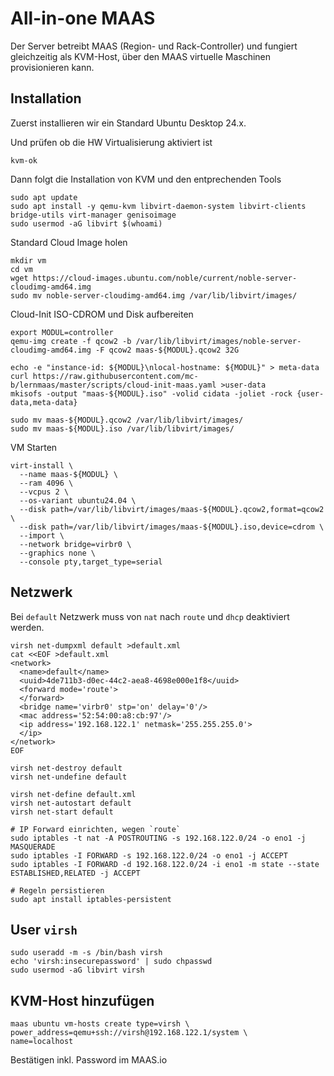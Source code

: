 All-in-one MAAS
===============

Der Server betreibt MAAS (Region- und Rack-Controller) und fungiert gleichzeitig als KVM-Host, über den MAAS virtuelle Maschinen provisionieren kann.

Installation
------------

Zuerst installieren wir ein Standard Ubuntu Desktop 24.x.

Und prüfen ob die HW Virtualisierung aktiviert ist

    kvm-ok

Dann folgt die Installation von KVM und den entprechenden Tools

    sudo apt update
    sudo apt install -y qemu-kvm libvirt-daemon-system libvirt-clients bridge-utils virt-manager genisoimage
    sudo usermod -aG libvirt $(whoami)

Standard Cloud Image holen

    mkdir vm
    cd vm
    wget https://cloud-images.ubuntu.com/noble/current/noble-server-cloudimg-amd64.img
    sudo mv noble-server-cloudimg-amd64.img /var/lib/libvirt/images/
    
Cloud-Init ISO-CDROM und Disk aufbereiten     

    export MODUL=controller
    qemu-img create -f qcow2 -b /var/lib/libvirt/images/noble-server-cloudimg-amd64.img -F qcow2 maas-${MODUL}.qcow2 32G    

    echo -e "instance-id: ${MODUL}\nlocal-hostname: ${MODUL}" > meta-data
    curl https://raw.githubusercontent.com/mc-b/lernmaas/master/scripts/cloud-init-maas.yaml >user-data
    mkisofs -output "maas-${MODUL}.iso" -volid cidata -joliet -rock {user-data,meta-data}
    
    sudo mv maas-${MODUL}.qcow2 /var/lib/libvirt/images/
    sudo mv maas-${MODUL}.iso /var/lib/libvirt/images/

VM Starten

    virt-install \
      --name maas-${MODUL} \
      --ram 4096 \
      --vcpus 2 \
      --os-variant ubuntu24.04 \
      --disk path=/var/lib/libvirt/images/maas-${MODUL}.qcow2,format=qcow2 \
      --disk path=/var/lib/libvirt/images/maas-${MODUL}.iso,device=cdrom \
      --import \
      --network bridge=virbr0 \
      --graphics none \
      --console pty,target_type=serial
      
Netzwerk
--------

Bei `default` Netzwerk muss von `nat` nach `route` und `dhcp` deaktiviert werden.

    virsh net-dumpxml default >default.xml      
    cat <<EOF >default.xml
    <network>
      <name>default</name>
      <uuid>4de711b3-d0ec-44c2-aea8-4698e000e1f8</uuid>
      <forward mode='route'>
      </forward>
      <bridge name='virbr0' stp='on' delay='0'/>
      <mac address='52:54:00:a8:cb:97'/>
      <ip address='192.168.122.1' netmask='255.255.255.0'>
      </ip>
    </network>
    EOF
    
    virsh net-destroy default
    virsh net-undefine default
    
    virsh net-define default.xml
    virsh net-autostart default
    virsh net-start default
    
    # IP Forward einrichten, wegen `route`
    sudo iptables -t nat -A POSTROUTING -s 192.168.122.0/24 -o eno1 -j MASQUERADE
    sudo iptables -I FORWARD -s 192.168.122.0/24 -o eno1 -j ACCEPT
    sudo iptables -I FORWARD -d 192.168.122.0/24 -i eno1 -m state --state ESTABLISHED,RELATED -j ACCEPT
    
    # Regeln persistieren
    sudo apt install iptables-persistent
    
User `virsh`
-------------

    sudo useradd -m -s /bin/bash virsh
    echo 'virsh:insecurepassword' | sudo chpasswd
    sudo usermod -aG libvirt virsh
    

KVM-Host hinzufügen
--------------------

    maas ubuntu vm-hosts create type=virsh \
    power_address=qemu+ssh://virsh@192.168.122.1/system \
    name=localhost
    
Bestätigen inkl. Password im MAAS.io      
      